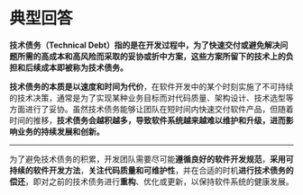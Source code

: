 # 典型回答


**技术债务（Technical Debt）指的是在开发过程中，为了快速交付或避免解决问题所需的高成本和高风险而采取的妥协或折中方案，这些方案所留下的技术上的负担和后续成本即被称为技术债务。**



**技术债务的本质是以速度和时间为代价**，在软件开发中的某个时刻实施了不可持续的技术决策，通常是为了实现某种业务目标而对代码质量、架构设计、技术选型等方面进行了妥协。虽然技术债务能够让团队在短时间内快速交付软件产品，但随着时间的推移，**技术债务会越积越多，导致软件系统越来越难以维护和升级，进而影响业务的持续发展和创新。**

****

为了避免技术债务的积累，开发团队需要尽可能**遵循良好的软件开发规范**，**采用可持续的软件开发方法**，**关注代码质量和可维护性**，并在合适的时机**进行技术债务的偿还**，即对之前的技术债务进行**重构**、优化或更新，以保持软件系统的健康发展。

